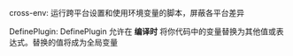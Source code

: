 cross-env: 运行跨平台设置和使用环境变量的脚本，屏蔽各平台差异

DefinePlugin: DefinePlugin 允许在 **编译时** 将你代码中的变量替换为其他值或表达式。替换的值将成为全局变量
